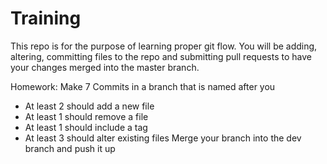 # Training

This repo is for the purpose of learning proper git flow. You will be adding, altering, committing
files to the repo  and submitting pull requests to have your changes merged into the master branch.

Homework: 
Make 7 Commits in a branch that is named after you
- At least 2 should add a new file
- At least 1 should remove a file
- At least 1 should include a tag
- At least 3 should alter existing files
Merge your branch into the dev branch and push it up
